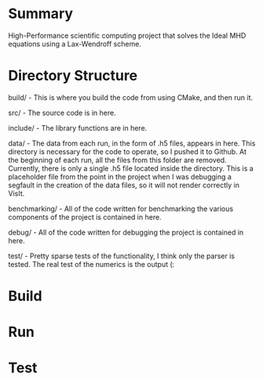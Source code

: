 # Summary
High-Performance scientific computing project that solves the Ideal MHD equations using a Lax-Wendroff scheme. 

# Directory Structure
build/ - This is where you build the code from using CMake, and then run it. 

src/ - The source code is in here.

include/ - The library functions are in here.

data/ - The data from each run, in the form of .h5 files, appears in here. This directory is necessary for the code to operate, so I pushed it to Github. At the beginning of each run, all the files from this folder are removed. Currently, there is only a single .h5 file located inside the directory. This is a placeholder file from the point in the project when I was debugging a segfault in the creation of the data files, so it will not render correctly in VisIt.   

benchmarking/ - All of the code written for benchmarking the various components of the project is contained in here.

debug/ - All of the code written for debugging the project is contained in here.

test/ - Pretty sparse tests of the functionality, I think only the parser is tested. The real test of the numerics is the output (:

# Build

# Run

# Test

